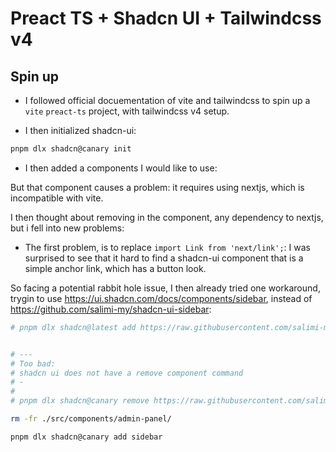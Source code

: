 # Preact TS + Shadcn UI + Tailwindcss v4

## Spin up

* I followed official docuementation of vite and tailwindcss to spin up a `vite` `preact-ts` project, with tailwindcss v4 setup.

* I then initialized shadcn-ui:

```bash
pnpm dlx shadcn@canary init
```

* I then added a components I would like to use:


But that component causes a problem: it requires using nextjs, which is incompatible with vite.

I then thought about removing in the component, any dependency to nextjs, but i fell into new problems:
* The first problem, is to replace `import Link from 'next/link';`: I was surprised to see that it hard to find a shadcn-ui component that is a simple anchor link, which has a button look.

So facing a potential rabbit hole issue, I then already tried one workaround, trygin to use https://ui.shadcn.com/docs/components/sidebar, instead of https://github.com/salimi-my/shadcn-ui-sidebar:

```bash
# pnpm dlx shadcn@latest add https://raw.githubusercontent.com/salimi-my/shadcn-ui-sidebar/refs/heads/master/public/registry/shadcn-sidebar.json


# ---
# Too bad:
# shadcn ui does not have a remove component command
# -
# 
# pnpm dlx shadcn@canary remove https://raw.githubusercontent.com/salimi-my/shadcn-ui-sidebar/refs/heads/master/public/registry/shadcn-sidebar.json

rm -fr ./src/components/admin-panel/

pnpm dlx shadcn@canary add sidebar 
```
